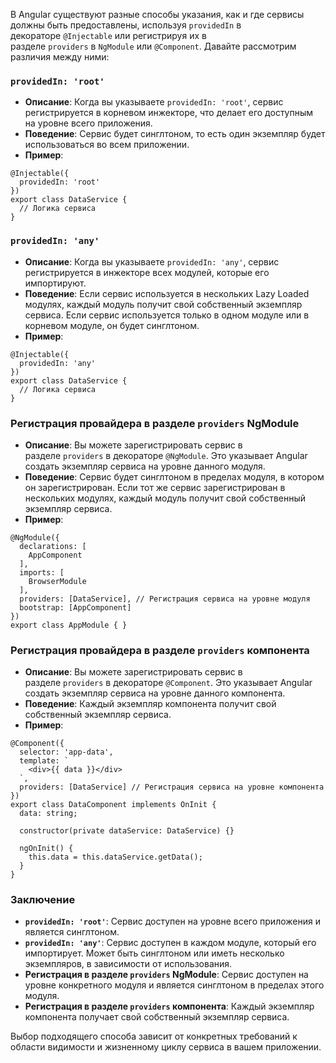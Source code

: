 
В Angular существуют разные способы указания, как и где сервисы должны быть предоставлены, используя `providedIn` в декораторе `@Injectable` или регистрируя их в разделе `providers` в `NgModule` или `@Component`. Давайте рассмотрим различия между ними:

### `providedIn: 'root'`

- **Описание**: Когда вы указываете `providedIn: 'root'`, сервис регистрируется в корневом инжекторе, что делает его доступным на уровне всего приложения.
- **Поведение**: Сервис будет синглтоном, то есть один экземпляр будет использоваться во всем приложении.
- **Пример**:

```TS
@Injectable({
  providedIn: 'root'
})
export class DataService {
  // Логика сервиса
}
```

### `providedIn: 'any'`

- **Описание**: Когда вы указываете `providedIn: 'any'`, сервис регистрируется в инжекторе всех модулей, которые его импортируют.
- **Поведение**: Если сервис используется в нескольких Lazy Loaded модулях, каждый модуль получит свой собственный экземпляр сервиса. Если сервис используется только в одном модуле или в корневом модуле, он будет синглтоном.
- **Пример**:

```TS
@Injectable({
  providedIn: 'any'
})
export class DataService {
  // Логика сервиса
}
```

### Регистрация провайдера в разделе `providers` NgModule

- **Описание**: Вы можете зарегистрировать сервис в разделе `providers` в декораторе `@NgModule`. Это указывает Angular создать экземпляр сервиса на уровне данного модуля.
- **Поведение**: Сервис будет синглтоном в пределах модуля, в котором он зарегистрирован. Если тот же сервис зарегистрирован в нескольких модулях, каждый модуль получит свой собственный экземпляр сервиса.
- **Пример**:

```TS
@NgModule({
  declarations: [
    AppComponent
  ],
  imports: [
    BrowserModule
  ],
  providers: [DataService], // Регистрация сервиса на уровне модуля
  bootstrap: [AppComponent]
})
export class AppModule { }
```

### Регистрация провайдера в разделе `providers` компонента

- **Описание**: Вы можете зарегистрировать сервис в разделе `providers` в декораторе `@Component`. Это указывает Angular создать экземпляр сервиса на уровне данного компонента.
- **Поведение**: Каждый экземпляр компонента получит свой собственный экземпляр сервиса.
- **Пример**:

```TS
@Component({
  selector: 'app-data',
  template: `
    <div>{{ data }}</div>
  `,
  providers: [DataService] // Регистрация сервиса на уровне компонента
})
export class DataComponent implements OnInit {
  data: string;

  constructor(private dataService: DataService) {}

  ngOnInit() {
    this.data = this.dataService.getData();
  }
}
```

### Заключение

- **`providedIn: 'root'`**: Сервис доступен на уровне всего приложения и является синглтоном.
- **`providedIn: 'any'`**: Сервис доступен в каждом модуле, который его импортирует. Может быть синглтоном или иметь несколько экземпляров, в зависимости от использования.
- **Регистрация в разделе `providers` NgModule**: Сервис доступен на уровне конкретного модуля и является синглтоном в пределах этого модуля.
- **Регистрация в разделе `providers` компонента**: Каждый экземпляр компонента получает свой собственный экземпляр сервиса.

Выбор подходящего способа зависит от конкретных требований к области видимости и жизненному циклу сервиса в вашем приложении.